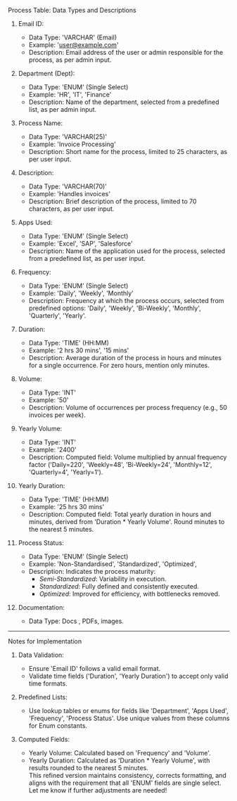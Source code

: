 Process Table: Data Types and Descriptions 

1. Email ID:  
   - Data Type: 'VARCHAR' (Email)  
   - Example: 'user@example.com'  
   - Description: Email address of the user or admin responsible for the process, as per admin input.  

2. Department (Dept):  
   - Data Type: 'ENUM' (Single Select)  
   - Example: 'HR', 'IT', 'Finance'  
   - Description: Name of the department, selected from a predefined list, as per admin input.  

3. Process Name:  
   - Data Type: 'VARCHAR(25)'  
   - Example: 'Invoice Processing'  
   - Description: Short name for the process, limited to 25 characters, as per user input.  

4. Description:  
   - Data Type: 'VARCHAR(70)'  
   - Example: 'Handles invoices'  
   - Description: Brief description of the process, limited to 70 characters, as per user input.  

5. Apps Used:  
   - Data Type: 'ENUM' (Single Select)  
   - Example: 'Excel', 'SAP', 'Salesforce'  
   - Description: Name of the application used for the process, selected from a predefined list, as per user input.  

6. Frequency:  
   - Data Type: 'ENUM' (Single Select)  
   - Example: 'Daily', 'Weekly', 'Monthly'  
   - Description: Frequency at which the process occurs, selected from predefined options: 'Daily', 'Weekly', 'Bi-Weekly', 'Monthly', 'Quarterly', 'Yearly'.  

7. Duration:  
   - Data Type: 'TIME' (HH:MM)  
   - Example: '2 hrs 30 mins', '15 mins'  
   - Description: Average duration of the process in hours and minutes for a single occurrence. For zero hours, mention only minutes.  

8. Volume:  
   - Data Type: 'INT'  
   - Example: '50'  
   - Description: Volume of occurrences per process frequency (e.g., 50 invoices per week).  

9. Yearly Volume:  
   - Data Type: 'INT'  
   - Example: '2400'  
   - Description: Computed field: Volume multiplied by annual frequency factor ('Daily=220', 'Weekly=48', 'Bi-Weekly=24', 'Monthly=12', 'Quarterly=4', 'Yearly=1').  

10. Yearly Duration:  
    - Data Type: 'TIME' (HH:MM)  
    - Example: '25 hrs 30 mins'  
    - Description: Computed field: Total yearly duration in hours and minutes, derived from 'Duration * Yearly Volume'. Round minutes to the nearest 5 minutes.  

11. Process Status:  
    - Data Type: 'ENUM' (Single Select)  
    - Example: 'Non-Standardised', 'Standardized', 'Optimized', 
    - Description: Indicates the process maturity:  
      - *Semi-Standardized*: Variability in execution.  
      - *Standardized*: Fully defined and consistently executed.  
      - *Optimized*: Improved for efficiency, with bottlenecks removed.  

12. Documentation:   
    - Data Type: Docs , PDFs, images. 

____________________________________________________________________________________________________ 

Notes for Implementation

1. Data Validation:  
   - Ensure 'Email ID' follows a valid email format.  
   - Validate time fields ('Duration', 'Yearly Duration') to accept only valid time formats.  

2. Predefined Lists:  
   - Use lookup tables or enums for fields like 'Department', 'Apps Used', 'Frequency', 'Process Status'. Use unique values from these columns for Enum constants. 

3. Computed Fields:  
   - Yearly Volume: Calculated based on 'Frequency' and 'Volume'.  
   - Yearly Duration: Calculated as 'Duration * Yearly Volume', with results rounded to the nearest 5 minutes.  
This refined version maintains consistency, corrects formatting, and aligns with the requirement that all 'ENUM' fields are single select. Let me know if further adjustments are needed!
